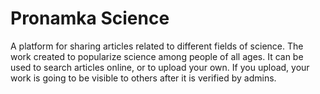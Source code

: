 # Pronamka Science
A platform for sharing articles related to different fields of science.
The work created to popularize science among people of all ages.
It can be used to search articles online, or to upload your own. 
If you upload, your work is going to be visible to others after it is verified by admins.
